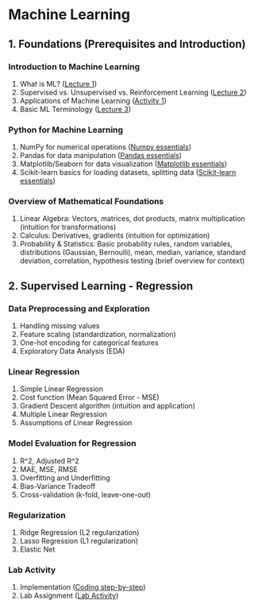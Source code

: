 # Machine Learning

## 1. Foundations (Prerequisites and Introduction)

### Introduction to Machine Learning
1. What is ML? ([Lecture 1](notes/Lecture-1.pdf))
2. Supervised vs. Unsupervised vs. Reinforcement Learning ([Lecture 2](notes/Lecture-2.pdf))
3. Applications of Machine Learning ([Activity 1](exercises/Activity-1.pdf))
4. Basic ML Terminology ([Lecture 3](notes/Lecture-3.pdf))

### Python for Machine Learning
1. NumPy for numerical operations ([Numpy essentials](lab/01_numpy.md))
2. Pandas for data manipulation ([Pandas essentials](lab/02_pandas.md))
3. Matplotlib/Seaborn for data visualization ([Matplotlib essentials](lab/03_mathplotlib.md))
4. Scikit-learn basics for loading datasets, splitting data ([Scikit-learn essentials](lab/04_sklearn.md))

### Overview of Mathematical Foundations
1. Linear Algebra: Vectors, matrices, dot products, matrix multiplication (intuition for transformations)
2. Calculus: Derivatives, gradients (intuition for optimization)
3. Probability & Statistics: Basic probability rules, random variables, distributions (Gaussian, Bernoulli), mean, median, variance, standard deviation, correlation, hypothesis testing (brief overview for context)

## 2. Supervised Learning - Regression

### Data Preprocessing and Exploration
1. Handling missing values
2. Feature scaling (standardization, normalization)
3. One-hot encoding for categorical features
4. Exploratory Data Analysis (EDA)

### Linear Regression
1. Simple Linear Regression
2. Cost function (Mean Squared Error - MSE)
3. Gradient Descent algorithm (intuition and application)
4. Multiple Linear Regression
5. Assumptions of Linear Regression

### Model Evaluation for Regression
1. R^2, Adjusted R^2
2. MAE, MSE, RMSE
3. Overfitting and Underfitting
4. Bias-Variance Tradeoff
5. Cross-validation (k-fold, leave-one-out)

### Regularization
1. Ridge Regression (L2 regularization)
2. Lasso Regression (L1 regularization)
3. Elastic Net

### Lab Activity
1. Implementation ([Coding step-by-step](Coding_Linear_Regression.md))
2. Lab Assignment ([Lab Activity](lab/05_lrimpl.md))
